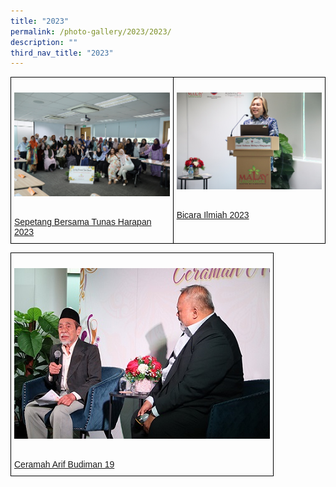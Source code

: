 ```yaml
---
title: "2023"
permalink: /photo-gallery/2023/2023/
description: ""
third_nav_title: "2023"
---
```

<style type="text/css">
.tg  {border-collapse:collapse;border-spacing:0;}
.tg td{border-color:black;border-style:solid;border-width:1px;font-family:Arial, sans-serif;font-size:14px;
  overflow:hidden;padding:10px 5px;word-break:normal;}
.tg th{border-color:black;border-style:solid;border-width:1px;font-family:Arial, sans-serif;font-size:14px;
  font-weight:normal;overflow:hidden;padding:10px 5px;word-break:normal;}
.tg .tg-0lax{text-align:left;vertical-align:top}
</style>
<table class="tg">
<thead>
	
  <tr>
    <td class="tg-0lax">
					<!--Comment: Photo 1 Add the link to the gallery---> 
			<p><a href="/photo-gallery/2023/tunasharapan23/">			
		<!--Comment: Image name and image location---> <img src="/images/001%20tunas%20harapan.jpg" alt="Sepetang Bersama Tunas Harapan 2023"></a>
			</p>
			<br><!--Comment: Image name and image location---><a href="/photo-gallery/2023/tunasharapan23/">Sepetang Bersama Tunas Harapan 2023</a></td> 
		<td class="tg-0lax">
					<!--Comment: Photo 2 Add the link to the gallery---> 
			<p><a href="/photo-gallery/2023/bicarailmiah2023/">			
		<!--Comment: Image name and image location---> <img src="/images/001a%20bicara%20ilmiah1.jpg" alt="Bicara Ilmiah 2023"></a>
			</p>
						<br>
				<!--Comment: Image name and image location---><a href="/photo-gallery/2023/bicarailmiah2023/">Bicara Ilmiah 2023</a></td>
  

<!--Comment: Next Paragraph photo--->	


</tr></thead></table><table class="tg">
<thead>
	
  <tr>
    <td class="tg-0lax">
					<!--Comment: Add the link to the gallery---> 
			<p><a href="/photo-gallery/2023/cab19/">			
		<!--Comment: Image name and image location---> <img src="/images/001%20cab19%20cg%20rafi.JPG" alt="Ceramah Arif Budiman 19"></a>
			</p>
			<br>
				<!--Comment: Image name and image location--->			<a href="/photo-gallery/2023/cab19/">
Ceramah Arif Budiman 19</a></td>
  


</tr></thead>
</table>
